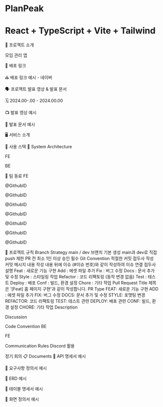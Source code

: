 # PlanPeak

# React + TypeScript + Vite + Tailwind


📖 프로젝트 소개

모임 관리 앱

🔗 배포 링크

⛪ 배포 링크 예시 - 네이버

🗣️ 프로젝트 발표 영상 & 발표 문서

🗓️ 2024.00-.00 - 2024.00.00

📺 발표 영상 예시

📑 발표 문서 예시

🖥️ 서비스 소개



🧰 사용 스택
🔧 System Architecture


FE
  
   
   
BE
  
   
  
👥 팀 동료
FE

@GithubID

@GithubID

@GithubID

@GithubID

@GithubID

@GithubID

@GithubID

📑 프로젝트 규칙
Branch Strategy
main / dev 브랜치 기본 생성
main과 dev로 직접 push 제한
PR 전 최소 1인 이상 승인 필수
Git Convention
적절한 커밋 접두사 작성
커밋 메시지 내용 작성
내용 뒤에 이슈 (#이슈 번호)와 같이 작성하여 이슈 연결
접두사	설명
Feat :	새로운 기능 구현
Add :	에셋 파일 추가
Fix :	버그 수정
Docs :	문서 추가 및 수정
Style :	스타일링 작업
Refactor :	코드 리팩토링 (동작 변경 없음)
Test :	테스트
Deploy :	배포
Conf :	빌드, 환경 설정
Chore :	기타 작업
Pull Request
Title
제목은 '[Feat] 홈 페이지 구현'과 같이 작성합니다.
PR Type
 FEAT: 새로운 기능 구현
 ADD : 에셋 파일 추가
 FIX: 버그 수정
 DOCS: 문서 추가 및 수정
 STYLE: 포맷팅 변경
 REFACTOR: 코드 리팩토링
 TEST: 테스트 관련
 DEPLOY: 배포 관련
 CONF: 빌드, 환경 설정
 CHORE: 기타 작업
Description

Discussion

Code Convention
BE

FE


Communication Rules
Discord 활용

정기 회의
📋 Documents
📜 API 명세서 예시

📜 요구사항 정의서 예시

📜 ERD 예시

📜 테이블 명세서 예시

📜 화면 정의서 예시
